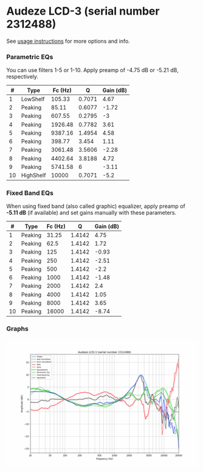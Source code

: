 # Audeze LCD-3 (serial number 2312488)
See [usage instructions](https://github.com/jaakkopasanen/AutoEq#usage) for more options and info.

### Parametric EQs
You can use filters 1-5 or 1-10. Apply preamp of -4.75 dB or -5.21 dB, respectively.

|   # | Type      |   Fc (Hz) |      Q |   Gain (dB) |
|-----|-----------|-----------|--------|-------------|
|   1 | LowShelf  |    105.33 | 0.7071 |        4.67 |
|   2 | Peaking   |     85.11 | 0.6077 |       -1.72 |
|   3 | Peaking   |    607.55 | 0.2795 |       -3    |
|   4 | Peaking   |   1926.48 | 0.7782 |        3.61 |
|   5 | Peaking   |   9387.16 | 1.4954 |        4.58 |
|   6 | Peaking   |    398.77 | 3.454  |        1.11 |
|   7 | Peaking   |   3061.48 | 3.5606 |       -2.28 |
|   8 | Peaking   |   4402.64 | 3.8188 |        4.72 |
|   9 | Peaking   |   5741.58 | 6      |       -3.11 |
|  10 | HighShelf |  10000    | 0.7071 |       -5.2  |

### Fixed Band EQs
When using fixed band (also called graphic) equalizer, apply preamp of **-5.11 dB** (if available) and set gains manually with these parameters.

|   # | Type    |   Fc (Hz) |      Q |   Gain (dB) |
|-----|---------|-----------|--------|-------------|
|   1 | Peaking |     31.25 | 1.4142 |        4.75 |
|   2 | Peaking |     62.5  | 1.4142 |        1.72 |
|   3 | Peaking |    125    | 1.4142 |       -0.93 |
|   4 | Peaking |    250    | 1.4142 |       -2.51 |
|   5 | Peaking |    500    | 1.4142 |       -2.2  |
|   6 | Peaking |   1000    | 1.4142 |       -1.48 |
|   7 | Peaking |   2000    | 1.4142 |        2.4  |
|   8 | Peaking |   4000    | 1.4142 |        1.05 |
|   9 | Peaking |   8000    | 1.4142 |        3.65 |
|  10 | Peaking |  16000    | 1.4142 |       -8.74 |

### Graphs
![](./Audeze%20LCD-3%20(serial%20number%202312488).png)
